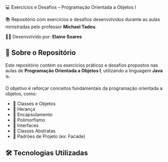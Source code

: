  💻 Exercícios e Desafios – Programação Orientada a Objetos I

📚 Repositório com exercícios e desafios desenvolvidos durante as aulas ministradas pelo professor **Michael Tadeu**.

👩‍💻 Desenvolvido por: **Elaine Soares**

## 📌 Sobre o Repositório

Este repositório contém os exercícios práticos e desafios propostos nas aulas de **Programação Orientada a Objetos I**, utilizando a linguagem **Java** ☕.

O objetivo é reforçar conceitos fundamentais da programação orientada a objetos, como:

- 🔹 Classes e Objetos  
- 🔹 Herança  
- 🔹 Encapsulamento  
- 🔹 Polimorfismo  
- 🔹 Interfaces  
- 🔹 Classes Abstratas  
- 🔹 Padrões de Projeto (ex: Facade)  

## 🛠️ Tecnologias Utilizadas

